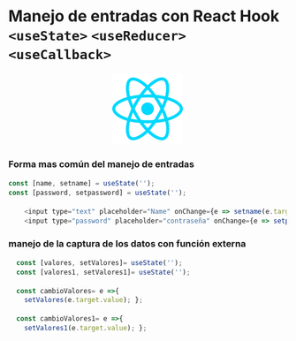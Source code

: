 # Manejo de entradas con React Hook `<useState>` `<useReducer>` `<useCallback>`

<p align="center">
<img src="https://raw.githubusercontent.com/CarlosJCdev/Login-React-Firebase/master/src/icons/react1.png">
</p>



### Forma mas común del manejo de entradas
```javascript
const [name, setname] = useState('');
const [password, setpassword] = useState('');

    <input type="text" placeholder="Name" onChange={e => setname(e.target.value)} /><br/>
    <input type="password" placeholder="contraseña" onChange={e => setpassword(e.target.value)} /><br/>
```

### manejo de la captura de los datos con función externa
```javascript
  const [valores, setValores]= useState('');
  const [valores1, setValores1]= useState('');

  const cambioValores= e =>{
    setValores(e.target.value); };

  const cambioValores1= e =>{
    setValores1(e.target.value); };

```

